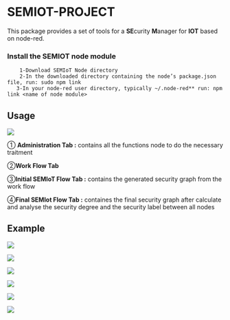 # SEMIOT-PROJECT

This package provides a set of tools for a **SE**curity **M**anager for **IOT** based on node-red.

### Install the SEMIOT node module

        1-Download SEMIoT Node directory
        2-In the downloaded directory containing the node’s package.json file, run: sudo npm link
       3-In your node-red user directory, typically ~/.node-red** run: npm link <name of node module>
        
        

  ## Usage      
  ![](https://image.noelshack.com/fichiers/2018/16/7/1524380538-2018-04-22-08h45-37.png)
  
① **Administration Tab :** contains all the functions node to do the necessary traitment 

②**Work Flow Tab** 

③**Initial SEMIoT Flow Tab :** contains the generated security graph from the work flow

④**Final SEMIot Flow Tab :** containes the final security graph after calculate and analyse the security degree and the security label between all nodes

## Example

![](https://image.noelshack.com/fichiers/2018/16/7/1524383263-2018-04-22-09h28-44.png)


![](https://image.noelshack.com/fichiers/2018/16/7/1524405194-2018-04-22-09h51-29.png)

![](https://image.noelshack.com/fichiers/2018/16/7/1524405557-2018-04-22-09h56-43.png)

![](https://image.noelshack.com/fichiers/2018/16/7/1524406689-2018-04-22-16h07-59.png)

![](https://image.noelshack.com/fichiers/2018/16/7/1524407179-2018-04-22-16h22-13.png)

![](https://image.noelshack.com/fichiers/2018/16/7/1524408061-2018-04-22-16h34-21.png)
